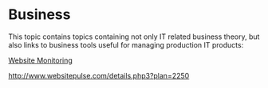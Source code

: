 # Business

This topic contains topics containing not only IT related business theory, but also links to business tools useful for managing production IT products:





[Website Monitoring](/wiki/website_monitoring)

http://www.websitepulse.com/details.php3?plan=2250